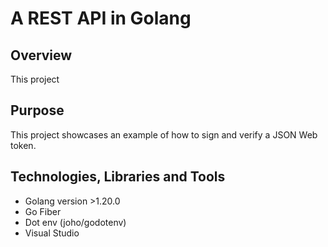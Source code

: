 # A REST API in Golang

## Overview
This project

## Purpose
This project showcases an example of how to sign and verify a JSON Web token.

## Technologies, Libraries and Tools
- Golang version >1.20.0
- Go Fiber
- Dot env (joho/godotenv)
- Visual Studio